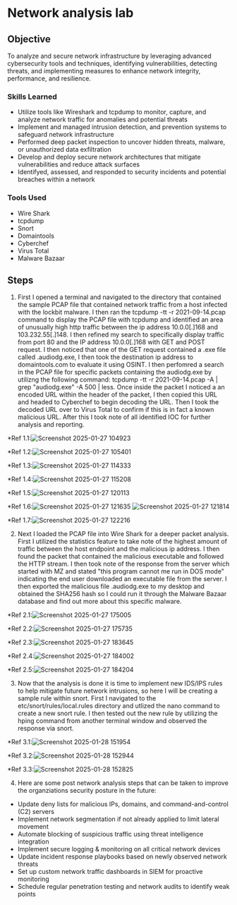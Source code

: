 # Network analysis lab

## Objective
To analyze and secure network infrastructure by leveraging advanced cybersecurity tools and techniques, identifying vulnerabilities, detecting threats, and implementing measures to enhance network integrity, performance, and resilience.



### Skills Learned

- Utilize tools like Wireshark and tcpdump to monitor, capture, and analyze network traffic for anomalies and potential threats
-  Implement and managed intrusion detection, and prevention systems to safeguard network infrastructure
-  Performed deep packet inspection to uncover hidden threats, malware, or unauthorized data exfiltration
-  Develop and deploy secure network architectures that mitigate vulnerabilities and reduce attack surfaces
-  Identifyed, assessed, and responded to security incidents and potential breaches within a network



### Tools Used

- Wire Shark
-  tcpdump
-  Snort
-  Domaintools
-  Cyberchef
-  Virus Total
-  Malware Bazaar


## Steps
1. First I opened a terminal and navigated to the directory that contained the sample PCAP file that contained network traffic from a host infected with the lockbit malware. I then ran the tcpdump -tt -r 2021-09-14.pcap command to display the PCAP file with tcpdump and identified an area of unusually high http traffic between the ip address 10.0.0[.]168 and 103.232.55[.]148. I then refined my search to specifically display traffic from port 80 and the IP address 10.0.0[.]168 with GET and POST request. I then noticed that one of the GET request contained a .exe file called .audiodg.exe, I then took the destination ip address to domaintools.com to evaluate it using OSINT. I then perfomred a search in the PCAP file for specific packets containing the audiodg.exe by utilizng the following command: tcpdump -tt -r 2021-09-14.pcap -A | grep "audiodg.exe" -A 500 | less. Once inside the packet I noticed a an encoded URL within the header of the packet, I then copied this URL and headed to Cyberchef to begin decoding the URL. Then I took the decoded URL over to Virus Total to confirm if this is in fact a known malicious URL. After this I took note of all identified IOC for further analysis and reporting.

*Ref 1.1:![Screenshot 2025-01-27 104923](https://github.com/user-attachments/assets/65d0e70f-16f7-4610-a0c7-26f5ab9f958c)

*Ref 1.2:![Screenshot 2025-01-27 105401](https://github.com/user-attachments/assets/f31eb6db-9eab-464b-881a-f00faa7b0ca6)

*Ref 1.3:![Screenshot 2025-01-27 114333](https://github.com/user-attachments/assets/f5d89b80-e87f-4e76-9c8c-f9454bcd8bb0)

*Ref 1.4:![Screenshot 2025-01-27 115208](https://github.com/user-attachments/assets/71f87afc-afb3-4721-b8ba-390e0a9d0e8a)

*Ref 1.5:![Screenshot 2025-01-27 120113](https://github.com/user-attachments/assets/f00b3281-6d8f-4979-b2f5-5878e3810e2e)

*Ref 1.6:![Screenshot 2025-01-27 121635](https://github.com/user-attachments/assets/07833eb8-2dca-4230-8f3b-6eea2048403f) ![Screenshot 2025-01-27 121814](https://github.com/user-attachments/assets/a8f5e42e-ea09-43f3-aa16-94b3cd44fde5)

*Ref 1.7:![Screenshot 2025-01-27 122216](https://github.com/user-attachments/assets/275a9f3a-43f9-4e56-8465-08d303b5be1e)

2. Next I loaded the PCAP file into Wire Shark for a deeper packet analysis. First I utilized the statistics feature to take note of the highest amount of traffic between the host endpoint and the malicious ip address. I then found the packet that contained the malicious executable and followed the HTTP stream. I then took note of the response from the server which started with MZ and stated "this program cannot me run in DOS mode" indicating the end user downloaded an executable file from the server. I then exported the malicious file .audiodg.exe to my desktop and obtained the SHA256 hash so I could run it through the Malware Bazaar database and find out more about this specific malware.  

*Ref 2.1:![Screenshot 2025-01-27 175005](https://github.com/user-attachments/assets/96cf605d-ab45-42ff-bdbe-3b664259bf64)

*Ref 2.2:![Screenshot 2025-01-27 175735](https://github.com/user-attachments/assets/01e883a7-866f-4423-a390-9ef5a3d02bb0)

*Ref 2.3:![Screenshot 2025-01-27 183645](https://github.com/user-attachments/assets/dc6fce12-1836-4cb9-a352-f1dc4b572f6f)

*Ref 2.4:![Screenshot 2025-01-27 184002](https://github.com/user-attachments/assets/40e35b30-2e62-489b-a4e7-ae145b67b56e)

*Ref 2.5:![Screenshot 2025-01-27 184204](https://github.com/user-attachments/assets/777d1b04-7d48-459f-a34d-0c0dff49a183)

3. Now that the analysis is done it is time to implement new IDS/IPS rules to help mitigate future network intrusions, so here I will be creating a sample rule within snort. First I navigated to the etc/snort/rules/local.rules directory and utlized the nano command to create a new snort rule. I then tested out the new rule by utilizing the hping command from another terminal window and observed the response via snort.

*Ref 3.1:![Screenshot 2025-01-28 151954](https://github.com/user-attachments/assets/d1681c30-0d67-4eb0-90e8-0708b1eb7096)

*Ref 3.2:![Screenshot 2025-01-28 152944](https://github.com/user-attachments/assets/638dd767-3936-4558-9c77-fa4e1abcbfca)

*Ref 3.3:![Screenshot 2025-01-28 152825](https://github.com/user-attachments/assets/1a8f90eb-4d35-47c8-865c-a21a8d39c930)

4. Here are some post network analysis steps that can be taken to improve the organziations security posture in the future:

- Update deny lists for malicious IPs, domains, and command-and-control (C2) servers
- Implement network segmentation if not already applied to limit lateral movement
- Automate blocking of suspicious traffic using threat intelligence integration
- Implement secure logging & monitoring on all critical network devices
- Update incident response playbooks based on newly observed network threats
- Set up custom network traffic dashboards in SIEM for proactive monitoring
- Schedule regular penetration testing and network audits to identify weak points






